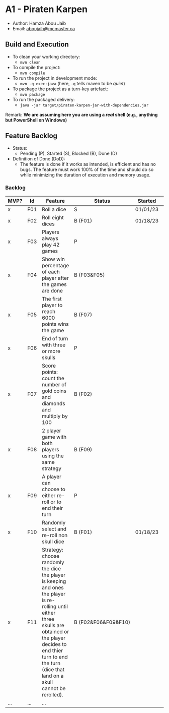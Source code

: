 # A1 - Piraten Karpen

  * Author: Hamza Abou Jaib
  * Email: aboujaih@mcmaster.ca

## Build and Execution

  * To clean your working directory:
    * `mvn clean`
  * To compile the project:
    * `mvn compile`
  * To run the project in development mode:
    * `mvn -q exec:java` (here, `-q` tells maven to be _quiet_)
  * To package the project as a turn-key artefact:
    * `mvn package`
  * To run the packaged delivery:
    * `java -jar target/piraten-karpen-jar-with-dependencies.jar` 

Remark: **We are assuming here you are using a _real_ shell (e.g., anything but PowerShell on Windows)**

## Feature Backlog

 * Status: 
   * Pending (P), Started (S), Blocked (B), Done (D)
 * Definition of Done (DoD):
   * The feature is done if it works as intended, is efficient and has no bugs. The feature must work 100% of the time and should do so while minimizing the duration of execution and memory usage.

### Backlog

| MVP? | Id  | Feature                                                                                                                                                                                                                                   | Status                   | Started  | Delivered |
|------|-----|-------------------------------------------------------------------------------------------------------------------------------------------------------------------------------------------------------------------------------------------|--------------------------|----------|-----------|
| x    | F01 | Roll a dice                                                                                                                                                                                                                               | S                        | 01/01/23 | 01/18/23  |
| x    | F02 | Roll eight dices                                                                                                                                                                                                                          | B (F01)                  | 01/18/23 | 01/18/23  |
| x    | F03 | Players always play 42 games                                                                                                                                                                                                              | P                        |          |           |
| x    | F04 | Show win percentage of each player after the games are done                                                                                                                                                                               | B&nbsp;(F03&F05)         |          |           |
| x    | F05 | The first player to reach 6000 points wins the game                                                                                                                                                                                       | B (F07)                  |          |           |
| x    | F06 | End of turn with three or more skulls                                                                                                                                                                                                     | P                        |          |           | 
| x    | F07 | Score points: count the number of gold coins and diamonds and multiply by 100                                                                                                                                                             | B (F02)                  |          |           |
| x    | F08 | 2 player game with both players using the same strategy                                                                                                                                                                                   | B (F09)                  |          |           |
| x    | F09 | A player can choose to either re-roll or to end their turn                                                                                                                                                                                | P                        |          |           |  
| x    | F10 | Randomly select and re-roll non skull dice                                                                                                                                                                                                | B (F01)                  | 01/18/23 |           |
| x    | F11 | Strategy: choose randomly the dice the player is keeping and ones the player is re-rolling until either three skulls are obtained or the player decides to end thier turn to end the turn (dice that land on a skull cannot be rerolled). | B&nbsp;(F02&F06&F09&F10) |          |           |
| ...  | ... | ...                                                                                                                                                                                                                                       |


